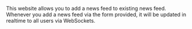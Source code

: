 This website allows you to add a news feed to existing news feed. Whenever you add a news feed via the form provided, it will be updated in realtime to all users via WebSockets.
